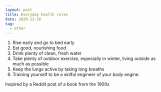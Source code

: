 ```yaml
---
layout: post
title: Everyday health rules
date: 2020-12-16
tag:
  - other
---
```


1. Rise early and go to bed early
2. Eat good, nourishing food
3. Drink plenty of clean, fresh water
4. Take plenty of outdoor exercise, especially in winter, living outside as much as possible
5. Keep the lungs active by taking long breaths
6. Training yourself to be a skilful engineer of your body engine.

Inspired by a Reddit post of a book from the 1900s
